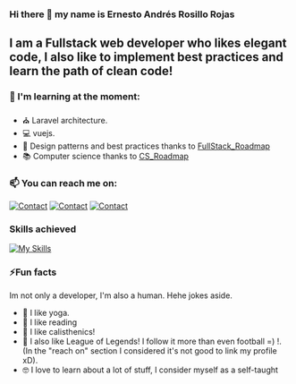 ### Hi there 👋 my name is Ernesto Andrés Rosillo Rojas
##  I am a Fullstack web developer who likes elegant code, I also like to implement best practices and learn the path of clean code!

### 🌱 I'm learning at the moment:
- ⛪ Laravel architecture.
- 💻 vuejs.
- 📝 Design patterns and best practices thanks to [FullStack_Roadmap](https://roadmap.sh/full-stack) 
- 📚 Computer science thanks to [CS_Roadmap](https://roadmap.sh/computer-science)


### 📫 You can reach me on:
[![Contact](https://skillicons.dev/icons?i=linkedin)](https://www.linkedin.com/in/ernesto-andres-rosillo/)
[![Contact](https://skillicons.dev/icons?i=github)](https://github.com/andresito1969)
[![Contact](https://skillicons.dev/icons?i=gmail)](mailto:ernestoandresrosillo@gmail.com)

### Skills achieved
[![My Skills](https://skillicons.dev/icons?i=html,css,js,bootstrap,express,figma,firebase,git,jest,materialui,mongodb,mysql,nodejs,vue,redux,styledcomponents,vercel,vscode)](https://skillicons.dev)
### ⚡Fun facts
Im not only a developer, I'm also a human. Hehe jokes aside.
- 🧘 I like yoga.
- 📖 I like reading
- 🤸 I like calisthenics!
- 👾 I also like League of Legends! I follow it more than even football =) !. (In the "reach on" section I considered it's not good to link my profile xD).
- 🤓 I love to learn about a lot of stuff, I consider myself as a self-taught

<!--
**andresito1969/andresito1969** is a ✨ _special_ ✨ repository because its `README.md` (this file) appears on your GitHub profile.

Here are some ideas to get you started:

- 🔭 I’m currently working on ...
- 🌱 I’m currently learning ...
- 👯 I’m looking to collaborate on ...
- 🤔 I’m looking for help with ...
- 💬 Ask me about ...
- 📫 How to reach me: ...
- 😄 Pronouns: ...
- ⚡ Fun fact: ...
-->
